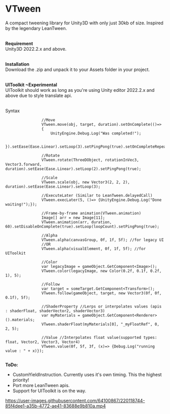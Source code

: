 # VTween
 A compact tweening library for Unity3D with only just 30kb of size. Inspired by the legendary LeanTween.  
 
 <br>**Requirement**</br>
 Unity3D 2022.2.x and above.  
 
 <br>**Installation**</br>
Download the .zip and unpack it to your Assets folder in your project.  

 <br>**UIToolkit ~Experimental**</br>
 UIToolkit should work as long as you're using Unity editor 2022.2.x and above due to style translate api.  

 <br>Syntax</br>
```
                //Move
                VTween.move(obj, target, duration).setOnComplete(()=>
                {
                    UnityEngine.Debug.Log("Was completed!");
                    
                }).setEase(Ease.Linear).setLoop(3).setPingPong(true).setOnCompleteRepeat(true);

                //Rotate
                VTween.rotate(ThreeDObject, rotationInVec3, Vector3.forward, duration).setEase(Ease.Linear).setLoop(2).setPingPong(true);
                
                //Scale
                VTween.scale(obj, new Vector3(2, 2, 2), duration).setEase(Ease.Linear).setLoop(3);

                //ExecuteLater (Similar to LeanTween.delayedCall)
                VTween.execLater(5, ()=> {UnityEngine.Debug.Log("Done waiting!");});
                
                //Frame-by-frame animation(VTween.animation)
                Image[] arr = new Image[11];
                VTween.animation(arr, duration, 60).setDisableOnComplete(true).setLoop(loopCount).setPingPong(true);
                
                //Alpha
                VTween.alpha(canvasGroup, 0f, 1f, 5f); //for legacy UI
                //OR
                VTween.alpha(visualElement, 0f, 1f, 5f); //for UIToolkit
                
                //Color
                var legacyImage = gameObject.GetComponent<Image>();
                VTween.color(legacyImage, new Color(0.2f, 0.1f, 0.2f, 1), 5);
                
                //Follow
                var target = someTarget.GetComponent<Transform>();
                VTween.follow(gameObject, target, new Vector3(0f, 0f, 0.1f), 5f);
                
                //ShaderProperty //Lerps or interpolates values (apis : shaderFloat, shaderVector2, shaderVector3)
                var myMaterials = gameObject.GetComponent<Renderer>().materials;
                VTween.shaderFloat(myMaterials[0], "_myFloatRef", 0, 2, 5); 
                
                //Value //Interpolates float value(supported types: float, Vector2, Vector3, Vector4)
                VTween.value(0f, 5f, 3f, (x)=> {Debug.Log("running value : " + x)});
                
```
 
 **ToDo:**  
 - CustomYieldInstruction. Currently uses it's own timing. This the highest priority!  
 - Port more LeanTween apis.    
 - Support for UIToolkit is on the way. 

https://user-images.githubusercontent.com/64100867/220118744-85f4dee1-a35b-4772-ae41-83688e9b810a.mp4

